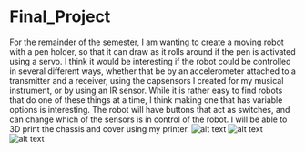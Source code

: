 # Final_Project

For the remainder of the semester, I am wanting to create a moving robot with a pen holder, so that it can draw as it rolls around if the pen is activated using a servo. I think it would be interesting if the robot could be controlled in several different ways, whether that be by an accelerometer attached to a transmitter and a receiver, using the capsensors I created for my musical instrument, or by using an IR sensor. While it is rather easy to find robots that do one of these things at a time, I think making one that has variable options is interesting. The robot will have buttons that act as switches, and can change which of the sensors is in control of the robot. I will be able to 3D print the chassis and cover using my printer.
![alt text](http://i.imgur.com/WeadHoZ.jpg)
![alt text](http://i.imgur.com/EwiUgmB.jpg)
![alt text](http://i.imgur.com/0DeLlUM.jpg)
